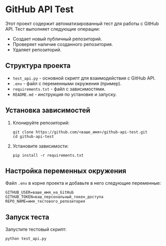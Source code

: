 # GitHub API Test

Этот проект содержит автоматизированный тест для работы с GitHub API. Тест выполняет следующие операции:
- Создает новый публичный репозиторий.
- Проверяет наличие созданного репозитория.
- Удаляет репозиторий.

## Структура проекта

- `test_api.py` - основной скрипт для взаимодействия с GitHub API.
- `.env` - файл с переменными окружения (пример).
- `requirements.txt` - файл с зависимостями.
- `README.md` - инструкция по установке и запуску.

## Установка зависимостей

1. Клонируйте репозиторий:

    ```
    git clone https://github.com/<ваше_имя>/github-api-test.git
    cd github-api-test
    ```

2. Установите зависимости:

    ```
    pip install -r requirements.txt
    ```

## Настройка переменных окружения

Файл `.env` в корне проекта и добавьте в него следующие переменные:

```
GITHUB_USER=ваше_имя_на_GitHub
GITHUB_TOKEN=ваш_персональный_токен_доступа
REPO_NAME=имя_тестового_репозитория
```

## Запуск теста

Запустите тестовый скрипт:

```
python test_api.py
```

